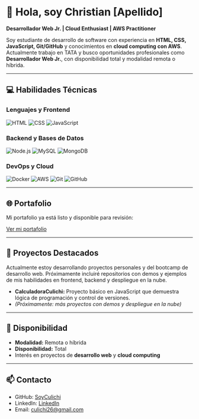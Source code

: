 # 👋 Hola, soy Christian [Apellido]

**Desarrollador Web Jr. | Cloud Enthusiast | AWS Practitioner**

Soy estudiante de desarrollo de software con experiencia en **HTML, CSS, JavaScript, Git/GitHub** y conocimientos en **cloud computing con AWS**. Actualmente trabajo en TATA y busco oportunidades profesionales como **Desarrollador Web Jr.**, con disponibilidad total y modalidad remota o híbrida.

---

## 💻 Habilidades Técnicas

### Lenguajes y Frontend
![HTML](https://img.shields.io/badge/-HTML5-ffffff?style=for-the-badge&logo=html5)
![CSS](https://img.shields.io/badge/-CSS3-ffffff?style=for-the-badge&logo=css3)
![JavaScript](https://img.shields.io/badge/-JavaScript-ffffff?style=for-the-badge&logo=javascript)

### Backend y Bases de Datos
![Node.js](https://img.shields.io/badge/-Node.js-ffffff?style=for-the-badge&logo=node.js)
![MySQL](https://img.shields.io/badge/-MySQL-ffffff?style=for-the-badge&logo=mysql)
![MongoDB](https://img.shields.io/badge/-MongoDB-ffffff?style=for-the-badge&logo=mongodb)

### DevOps y Cloud
![Docker](https://img.shields.io/badge/-Docker-ffffff?style=for-the-badge&logo=docker)
![AWS](https://img.shields.io/badge/-AWS-ffffff?style=for-the-badge&logo=amazon-aws)
![Git](https://img.shields.io/badge/-Git-ffffff?style=for-the-badge&logo=git)
![GitHub](https://img.shields.io/badge/-GitHub-ffffff?style=for-the-badge&logo=github)

---

## 🌐 Portafolio

Mi portafolio ya está listo y disponible para revisión:

[Ver mi portafolio](#) <!-- Reemplaza # con tu link de AWS -->

---

## 📂 Proyectos Destacados

Actualmente estoy desarrollando proyectos personales y del bootcamp de desarrollo web. Próximamente incluiré repositorios con demos y ejemplos de mis habilidades en frontend, backend y despliegue en la nube.

- **CalculadoraCulichi:** Proyecto básico en JavaScript que demuestra lógica de programación y control de versiones.
- *(Próximamente: más proyectos con demos y despliegue en la nube)*

---

## 📌 Disponibilidad

- **Modalidad:** Remota o híbrida  
- **Disponibilidad:** Total  
- Interés en proyectos de **desarrollo web** y **cloud computing**

---

## 📫 Contacto

- GitHub: [SoyCulichi](https://github.com/SoyCulichi)  
- LinkedIn: [LinkedIn](https://www.linkedin.com/in/christian-armando-velasco-estrada-a24590382) 
- Email: [culichi26@gmail.com](#)
